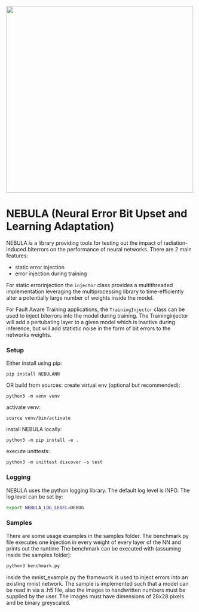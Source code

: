 
<img src="https://github.com/user-attachments/assets/f489a7ea-0b4c-4a2a-8cb6-0326dade6a80" height="500px">

# NEBULA (Neural Error Bit Upset and Learning Adaptation)
NEBULA is a library providing tools for testing out the impact of radiation-induced biterrors
on the performance of neural networks.
There are 2 main features:
- static error injection
- error injection during training

For static errorinjection the `injector` class provides a multithreaded implementation
leveraging the multiprocessing library to time-efficiently alter a potentially large number of weights
inside the model.


For Fault Aware Training applications, the `TrainingInjector` class can be used to inject biterrors into
the model during training. The Traininginjector will add a pertubating layer to a given model which
is inactive during inference, but will add statistic noise in the form of bit errors to the networks weights.


### Setup
Either install using pip:
```(bash)
pip install NEBULANN
```

OR build from sources:
create virtual env (optional but recommended):
```(bash)
python3 -m venv venv
```

activate venv:
```(bash)
source venv/bin/activate
```

install NEBULA locally:
```(bash)
python3 -m pip install -e .
```

execute unittests:
```(bash)
python3 -m unittest discover -s test
```

### Logging
NEBULA uses the python logging library. The default log level is INFO.
The log level can be set by:
```bash
export NEBULA_LOG_LEVEL=DEBUG
```


### Samples
There are some usage examples in the samples folder.
The benchmark.py file executes one injection in every weight of every layer of the NN and prints out the runtime
The benchmark can be executed with (assuming inside the samples folder):

```bash
python3 benchmark.py
```

inside the mnist_example.py the framework is used to inject errors into an existing mnist network.
The sample is implemented such that a model can be read in via a .h5 file, also the images to handwritten
numbers must be supplied by the user. The images must have dimensions of 28x28 pixels and be
binary greyscaled.
